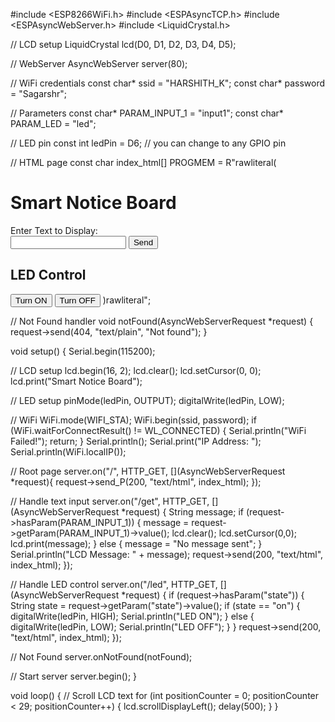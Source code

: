 #include <ESP8266WiFi.h>
#include <ESPAsyncTCP.h>
#include <ESPAsyncWebServer.h>
#include <LiquidCrystal.h>

// LCD setup
LiquidCrystal lcd(D0, D1, D2, D3, D4, D5);

// WebServer
AsyncWebServer server(80);

// WiFi credentials
const char* ssid = "HARSHITH_K";
const char* password = "Sagarshr";

// Parameters
const char* PARAM_INPUT_1 = "input1";
const char* PARAM_LED = "led";

// LED pin
const int ledPin = D6;  // you can change to any GPIO pin

// HTML page
const char index_html[] PROGMEM = R"rawliteral(
<!DOCTYPE html>
<html>
<head>
  <title>Smart Notice Board + LED</title>
</head>
<body>
  <h1>Smart Notice Board</h1>
  <form action="/get">
    <label>Enter Text to Display:</label><br>
    <input type="text" name="input1">
    <input type="submit" value="Send">
  </form>
  <h2>LED Control</h2>
  <a href="/led?state=on"><button>Turn ON</button></a>
  <a href="/led?state=off"><button>Turn OFF</button></a>
</body>
</html>
)rawliteral";

// Not Found handler
void notFound(AsyncWebServerRequest *request) {
  request->send(404, "text/plain", "Not found");
}

void setup() {
  Serial.begin(115200);

  // LCD setup
  lcd.begin(16, 2);
  lcd.clear();
  lcd.setCursor(0, 0);
  lcd.print("Smart Notice Board");

  // LED setup
  pinMode(ledPin, OUTPUT);
  digitalWrite(ledPin, LOW);

  // WiFi
  WiFi.mode(WIFI_STA);
  WiFi.begin(ssid, password);
  if (WiFi.waitForConnectResult() != WL_CONNECTED) {
    Serial.println("WiFi Failed!");
    return;
  }
  Serial.println();
  Serial.print("IP Address: ");
  Serial.println(WiFi.localIP());

  // Root page
  server.on("/", HTTP_GET, [](AsyncWebServerRequest *request){
    request->send_P(200, "text/html", index_html);
  });

  // Handle text input
  server.on("/get", HTTP_GET, [] (AsyncWebServerRequest *request) {
    String message;
    if (request->hasParam(PARAM_INPUT_1)) {
      message = request->getParam(PARAM_INPUT_1)->value();
      lcd.clear();
      lcd.setCursor(0,0);
      lcd.print(message);
    } else {
      message = "No message sent";
    }
    Serial.println("LCD Message: " + message);
    request->send(200, "text/html", index_html);
  });

  // Handle LED control
  server.on("/led", HTTP_GET, [] (AsyncWebServerRequest *request) {
    if (request->hasParam("state")) {
      String state = request->getParam("state")->value();
      if (state == "on") {
        digitalWrite(ledPin, HIGH);
        Serial.println("LED ON");
      } else {
        digitalWrite(ledPin, LOW);
        Serial.println("LED OFF");
      }
    }
    request->send(200, "text/html", index_html);
  });

  // Not Found
  server.onNotFound(notFound);

  // Start server
  server.begin();
}

void loop() {
  // Scroll LCD text
  for (int positionCounter = 0; positionCounter < 29; positionCounter++) {
    lcd.scrollDisplayLeft();
    delay(500);
  }
}
